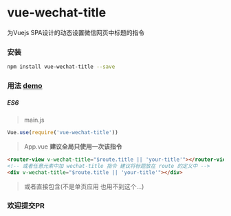 # vue-wechat-title
为Vuejs SPA设计的动态设置微信网页中标题的指令

### 安装

```bash
npm install vue-wechat-title --save
```

### 用法 [demo](https://github.com/deboyblog/vue-wechat-title-demo/tree/use-directive)

##### ES6
> main.js

```js
Vue.use(require('vue-wechat-title'))
```

> App.vue **建议全局只使用一次该指令**

```html
<router-view v-wechat-title="$route.title || 'your-title'"></router-view>
<!-- 或者任意元素中加 wechat-title 指令 建议将标题放在 route 的定义中 -->
<div v-wechat-title="$route.title || 'your-title'"></div>
```

> 或者直接包含(不是单页应用 也用不到这个...)

### 欢迎提交PR